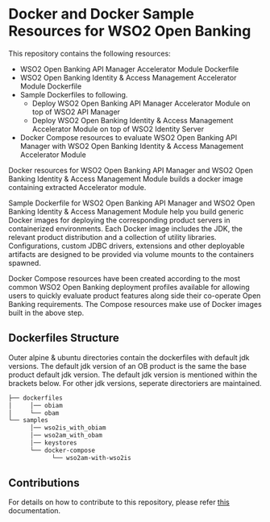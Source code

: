 # Docker and Docker Sample Resources for WSO2 Open Banking

This repository contains the following resources:

- WSO2 Open Banking API Manager Accelerator Module Dockerfile
- WSO2 Open Banking Identity & Access Management Accelerator Module Dockerfile
- Sample Dockerfiles to following.
  - Deploy WSO2 Open Banking API Manager Accelerator Module on top of WSO2 API Manager
  - Deploy WSO2 Open Banking Identity & Access Management Accelerator Module on top of WSO2 Identity Server
- Docker Compose resources to evaluate WSO2 Open Banking API Manager with WSO2 Open Banking Identity & Access Management Accelerator Module

Docker resources for WSO2 Open Banking API Manager and WSO2 Open Banking Identity & Access Management Module builds a docker image containing extracted Accelerator module.

Sample Dockerfile for WSO2 Open Banking API Manager and WSO2 Open Banking Identity & Access Management Module help you build generic Docker images for deploying the corresponding product servers in containerized environments. Each Docker image includes the JDK, the relevant product distribution and a collection of utility libraries. Configurations, custom JDBC
drivers, extensions and other deployable artifacts are designed to be provided via volume mounts to the containers spawned.

Docker Compose resources have been created according to the most common WSO2 Open Banking deployment profiles available for allowing users to quickly evaluate product features along side their co-operate Open Banking requirements. The Compose resources make use of Docker images built in the above step.
## Dockerfiles Structure

  Outer alpine & ubuntu directories contain the dockerfiles with default jdk versions. The default jdk version of an OB product is the same the base product default jdk version. The default jdk version is mentioned within the brackets below. For other jdk versions, seperate directoriers are maintained.

```bash
├── dockerfiles
│     │── obiam
│     └── obam
└── samples
      │── wso2is_with_obiam
      │── wso2am_with_obam
      │── keystores
      └── docker-compose
            └── wso2am-with-wso2is
```

## Contributions

For details on how to contribute to this repository, please refer [this](CONTRIBUTING.md) documentation.
